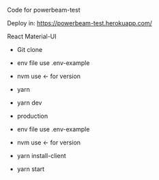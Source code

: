 Code for powerbeam-test

Deploy in: https://powerbeam-test.herokuapp.com/

React
Material-UI

- Git clone
- env file use .env-example
- nvm use  <- for version
- yarn
- yarn dev

- production
- env file use .env-example
- nvm use  <- for version
- yarn install-client
- yarn start

